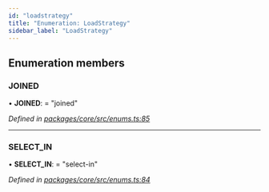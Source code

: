 ```yaml
---
id: "loadstrategy"
title: "Enumeration: LoadStrategy"
sidebar_label: "LoadStrategy"
---
```


## Enumeration members

### JOINED

•  **JOINED**:  = "joined"

*Defined in [packages/core/src/enums.ts:85](https://github.com/mikro-orm/mikro-orm/blob/c7aaca40d/packages/core/src/enums.ts#L85)*

___

### SELECT\_IN

•  **SELECT\_IN**:  = "select-in"

*Defined in [packages/core/src/enums.ts:84](https://github.com/mikro-orm/mikro-orm/blob/c7aaca40d/packages/core/src/enums.ts#L84)*
